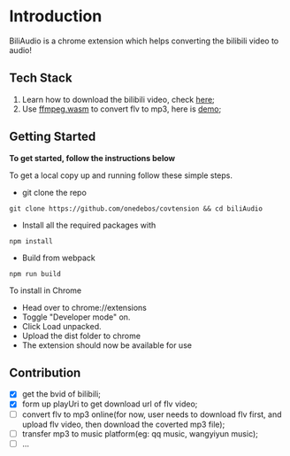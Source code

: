 # Introduction

BiliAudio is a chrome extension which helps converting the bilibili video to audio!

## Tech Stack
1. Learn how to download the bilibili video, check [here](https://www.bilibili.com/read/cv6415114/);
2. Use [ffmpeg.wasm](https://ffmpegwasm.github.io/#installation) to convert flv to mp3, here is [demo](https://codepen.io/jeromewu/pen/NWWaMeY?editors=1010);

## Getting Started

**To get started, follow the instructions below**

To get a local copy up and running follow these simple steps.

- git clone the repo

```
git clone https://github.com/onedebos/covtension && cd biliAudio
```

- Install all the required packages with

```
npm install
```

- Build from webpack

```
npm run build
```

To install in Chrome

- Head over to chrome://extensions
- Toggle "Developer mode" on.
- Click Load unpacked.
- Upload the dist folder to chrome
- The extension should now be available for use

## Contribution

- [x] get the bvid of bilibili;
- [x] form up playUri to get download url of flv video;
- [ ] convert flv to mp3 online(for now, user needs to download flv first, and upload flv video, then download the coverted mp3 file);
- [ ] transfer mp3 to music platform(eg: qq music, wangyiyun music);
- [ ] ...
